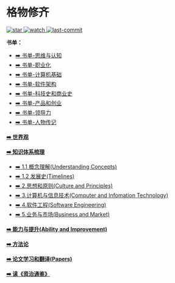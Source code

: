 # 格物修齐

<p align="left">
  <a href="https://github.com/lyremelody/life-notes">
      <img alt="star" class="no-zoom" src="https://img.shields.io/github/stars/lyremelody/life-notes?style=social">
  </a>
  <a href="https://github.com/lyremelody/life-notes">
      <img alt="watch" class="no-zoom" src="https://img.shields.io/github/watchers/lyremelody/life-notes?style=social">
  </a>
  <a href="https://github.com/lyremelody/life-notes">
      <img alt="last-commit" class="no-zoom" src="https://img.shields.io/github/last-commit/lyremelody/life-notes?style=social">
  </a>
</p>

**书单：**
* [➡️ 书单-思维与认知](https://www.douban.com/doulist/45741511/)
* [➡️ 书单-职业化](https://www.douban.com/doulist/112792787/)
* [➡️ 书单-计算机基础](https://www.douban.com/doulist/13915490/)
* [➡️ 书单-软件架构](https://www.douban.com/doulist/11915500/)
* [➡️ 书单-科技史和商业史](https://www.douban.com/doulist/12785657/)
* [➡️ 书单-产品和创业](https://www.douban.com/doulist/11858031/)
* [➡️ 书单-领导力](https://www.douban.com/doulist/158107909/)
* [➡️ 书单-人物传记](https://www.douban.com/doulist/156216608/)

**[➡️ 世界观](./worldview/README.md)**

**[➡️ 知识体系梳理](./skillmap.md)**
* [➡️ 1.1 概念理解(Understanding Concepts)](./concepts/README.md)
* [➡️ 1.2 发展史(Timelines)](./timelines/README.md)
* [➡️ 2.思想和原则(Culture and Principles)](./culture-and-principles/README.md)
* [➡️ 3.计算机与信息技术(Computer and Infomation Technology)](./cs-and-it-technology/README.md)
* [➡️ 4.软件工程(Software Engineering)](./software-engineering/README.md)
* [➡️ 5.业务与市场(Business and Market)](./business-and-market/README.md)

**[➡️ 能力与提升(Ability and Improvement)](./ability-and-improvement/)**

**[➡️ 方法论](./methodology.md)**

**[➡️ 论文学习和翻译(Papers)](./papers-reading/README.md)**

**[➡️ 读《资治通鉴》](./zizhitongjian-reading/README.md)**
